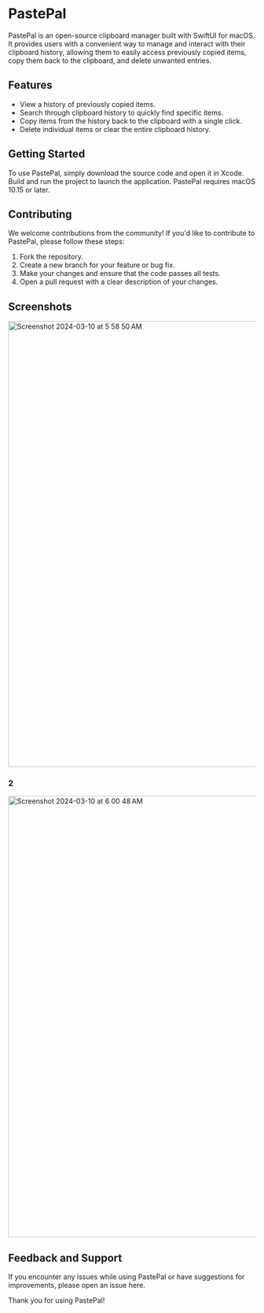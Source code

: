 # PastePal

PastePal is an open-source clipboard manager built with SwiftUI for macOS. It provides users with a convenient way to manage and interact with their clipboard history, allowing them to easily access previously copied items, copy them back to the clipboard, and delete unwanted entries.

## Features
- View a history of previously copied items.
- Search through clipboard history to quickly find specific items.
- Copy items from the history back to the clipboard with a single click.
- Delete individual items or clear the entire clipboard history.

## Getting Started
To use PastePal, simply download the source code and open it in Xcode. Build and run the project to launch the application. PastePal requires macOS 10.15 or later.

## Contributing
We welcome contributions from the community! If you'd like to contribute to PastePal, please follow these steps:
1. Fork the repository.
2. Create a new branch for your feature or bug fix.
3. Make your changes and ensure that the code passes all tests.
4. Open a pull request with a clear description of your changes.

## Screenshots

<img width="907" alt="Screenshot 2024-03-10 at 5 58 50 AM" src="https://github.com/PRATIKK0709/PastePal/assets/139443204/75741fb3-61d2-40de-9767-14329d7f3ff1">

### 2
<img width="898" alt="Screenshot 2024-03-10 at 6 00 48 AM" src="https://github.com/PRATIKK0709/PastePal/assets/139443204/7c90a5f9-8fb1-4e37-8bc0-04eb7c251010">




## Feedback and Support
If you encounter any issues while using PastePal or have suggestions for improvements, please open an issue here.

Thank you for using PastePal!
